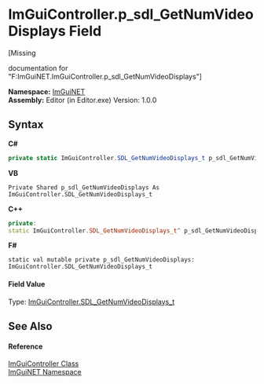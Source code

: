 # ImGuiController.p_sdl_GetNumVideoDisplays Field
 

\[Missing <summary> documentation for "F:ImGuiNET.ImGuiController.p_sdl_GetNumVideoDisplays"\]

**Namespace:**&nbsp;<a href="7ecbdf68-1567-8265-0ab1-032412bfb743">ImGuiNET</a><br />**Assembly:**&nbsp;Editor (in Editor.exe) Version: 1.0.0

## Syntax

**C#**<br />
``` C#
private static ImGuiController.SDL_GetNumVideoDisplays_t p_sdl_GetNumVideoDisplays
```

**VB**<br />
``` VB
Private Shared p_sdl_GetNumVideoDisplays As ImGuiController.SDL_GetNumVideoDisplays_t
```

**C++**<br />
``` C++
private:
static ImGuiController.SDL_GetNumVideoDisplays_t^ p_sdl_GetNumVideoDisplays
```

**F#**<br />
``` F#
static val mutable private p_sdl_GetNumVideoDisplays: ImGuiController.SDL_GetNumVideoDisplays_t
```


#### Field Value
Type: <a href="e190035e-015a-fcbd-2d86-82f3a70e1bfd">ImGuiController.SDL_GetNumVideoDisplays_t</a>

## See Also


#### Reference
<a href="dc8569e8-a101-000f-d0db-652eaa2a83fb">ImGuiController Class</a><br /><a href="7ecbdf68-1567-8265-0ab1-032412bfb743">ImGuiNET Namespace</a><br />